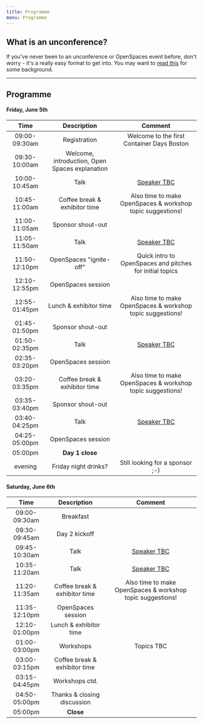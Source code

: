 ```yaml
---
title: Programme
menu: Programme
---
```


## What is an unconference?

If you've never been to an unconference or OpenSpaces event before, don't worry - it's a really easy format to get into. You may want to [read this](http://en.wikipedia.org/wiki/Unconference) for some background.

----

## Programme

#### Friday, June 5th

| Time    | Description          | Comment |
|:-----------:|:-------------:|:-----------:|
| 09:00-09:30am | Registration | Welcome to the first Container Days Boston |
| 09:30-10:00am | Welcome, introduction, Open Spaces explanation | |
| 10:00-10:45am | Talk | [Speaker TBC](/#speakers) |
| 10:45-11:00am | Coffee break & exhibitor time | Also time to make OpenSpaces & workshop topic suggestions! |
| 11:00-11:05am | Sponsor shout-out | |
| 11:05-11:50am | Talk | [Speaker TBC](/#speakers) |
| 11:50-12:10pm | OpenSpaces "ignite-off" | Quick intro to OpenSpaces and pitches for initial topics |
| 12:10-12:55pm | OpenSpaces session | |
| 12:55-01:45pm | Lunch & exhibitor time | Also time to make OpenSpaces & workshop topic suggestions! |
| 01:45-01:50pm | Sponsor shout-out | |
| 01:50-02:35pm | Talk | [Speaker TBC](/#speakers) |
| 02:35-03:20pm | OpenSpaces session | |
| 03:20-03:35pm | Coffee break & exhibitor time | Also time to make OpenSpaces & workshop topic suggestions! |
| 03:35-03:40pm | Sponsor shout-out | |
| 03:40-04:25pm | Talk | [Speaker TBC](/#speakers) |
| 04:25-05:00pm | OpenSpaces session | |
| 05:00pm | **Day 1 close** | |
| evening | Friday night drinks? | Still looking for a sponsor ;-) |

#### Saturday, June 6th

| Time    | Description          | Comment |
|:-----------:|:-------------:|:-----------:|
| 09:00-09:30am | Breakfast | |
| 09:30-09:45am | Day 2 kickoff | |
| 09:45-10:30am | Talk | [Speaker TBC](/#speakers) |
| 10:35-11:20am | Talk | [Speaker TBC](/#speakers) |
| 11:20-11:35am | Coffee break & exhibitor time | Also time to make OpenSpaces & workshop topic suggestions! |
| 11:35-12:10pm | OpenSpaces session | |
| 12:10-01:00pm | Lunch & exhibitor time | |
| 01:00-03:00pm | Workshops | Topics TBC |
| 03:00-03:15pm | Coffee break & exhibitor time | |
| 03:15-04:45pm | Workshops ctd. | |
| 04:50-05:00pm | Thanks & closing discussion | |
| 05:00pm | **Close** | |
